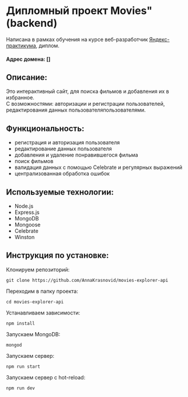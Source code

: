 # Дипломный проект Movies" (backend)
Написана в рамках обучения на курсе веб-разработчик [Яндекс-практикума](https://practicum.yandex.ru/profile/web/), диплом.

#### Адрес домена: []

## Описание:
Это  интерактивный сайт, для поиска фильмов и добавления их в избранное.   
C возможностями: авторизации и регистрации пользователей, редактирования данных пользователяпользователями.

## Функциональность:
* регистрация и авторизация пользователя
* редактирование данных пользователя
* добавления и удаление понравившегося фильма
* поиск фильмов
* валидация данных с помощью Celebrate и регулярных выражений
* централизованная обработка ошибок

## Используемые технологии: 
* Node.js
* Express.js
* MongoDB
* Mongoose
* Celebrate
* Winston 

## Инструкция по установке:
Клонируем репозиторий:  
```
git clone https://github.com/AnnaKrasnovid/movies-explorer-api
```  
Переходим в папку проекта:  
```
cd movies-explorer-api
```  
Устанавливаем зависимости:  
```
npm install
```  
Запускаем MongoDB:  
```
mongod
```   
Запускаем сервер:  
```
npm run start
```  
Запускаем сервер с hot-reload:  
```
npm run dev
```  
